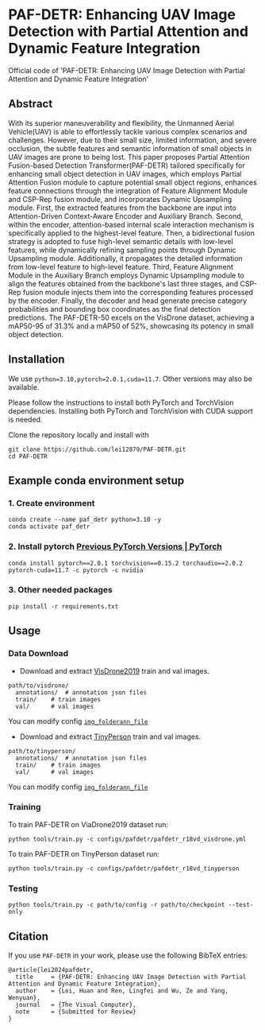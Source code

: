 # PAF-DETR: Enhancing UAV Image Detection with Partial Attention and Dynamic Feature Integration
Official code of 'PAF-DETR: Enhancing UAV Image Detection with Partial Attention and Dynamic Feature Integration'
## Abstract
With its superior maneuverability and flexibility, the Unmanned Aerial Vehicle(UAV) is able to effortlessly tackle various complex scenarios and challenges. However, due to their small size, limited information, and severe occlusion, the subtle features and semantic information of small objects in UAV images are prone to being lost. This paper proposes Partial Attention Fusion-based Detection Transformer(PAF-DETR)  tailored specifically for enhancing small object detection in UAV images, which employs Partial Attention Fusion module to capture potential small object regions, enhances feature connections through the integration of Feature Alignment Module and CSP-Rep fusion module, and incorporates Dynamic Upsampling module. First, the extracted features from the backbone are input into Attention-Driven Context-Aware Encoder and Auxiliary Branch. Second, within the encoder, attention-based internal scale interaction mechanism is specifically applied to the highest-level feature. Then, a bidirectional fusion strategy is adopted to fuse high-level semantic details with low-level features, while dynamically refining sampling points through Dynamic Upsampling module. Additionally, it propagates the detailed information from low-level feature to high-level feature. Third, Feature Alignment Module in the Auxiliary Branch employs Dynamic Upsampling module to align the features obtained from the backbone's last three stages, and CSP-Rep fusion module injects them into the corresponding features processed by the encoder. Finally, the decoder and head generate precise category probabilities and bounding box coordinates as the final detection predictions. The PAF-DETR-50 excels on the VisDrone dataset, achieving a mAP50-95 of 31.3\% and a mAP50 of 52\%, showcasing its potency in small object detection.
##  Installation
We use  `python=3.10,pytorch=2.0.1,cuda=11.7`. Other versions may also be available.

Please follow the instructions to install both PyTorch and TorchVision dependencies. Installing both PyTorch and TorchVision with CUDA support is needed.

Clone the repository locally and install with
```
git clone https://github.com/lei12879/PAF-DETR.git
cd PAF-DETR
```
## Example conda environment setup

### 1. Create environment
```
conda create --name paf_detr python=3.10 -y
conda activate paf_detr
```
### 2. Install pytorch [Previous PyTorch Versions | PyTorch](https://pytorch.org/get-started/previous-versions/)
```
conda install pytorch==2.0.1 torchvision==0.15.2 torchaudio==2.0.2 pytorch-cuda=11.7 -c pytorch -c nvidia
```

### 3. Other needed packages
```
pip install -r requirements.txt
```
##  Usage
### Data Download


-   Download and extract [VisDrone2019](https://github.com/VisDrone/VisDrone-Dataset.git)  train and val images. 
```
path/to/visdrone/
  annotations/  # annotation json files
  train/    # train images
  val/      # val images
```

You can modify config [`img_folder`](https://github.com/lei12879/PAF-DETR/blob/main/configs/dataset/visdrone_detection.yml)[`ann_file`](https://github.com/lei12879/PAF-DETR/blob/main/configs/dataset/visdrone_detection.yml)

- Download and extract [TinyPerson](https://universe.roboflow.com/chris-d-dbyby/tinyperson)  train and val images. 
```
path/to/tinyperson/
  annotations/  # annotation json files
  train/    # train images
  val/      # val images
```
You can modify config [`img_folder`](https://github.com/lei12879/PAF-DETR/blob/main/configs/dataset/tinyperson_detection.yml)[`ann_file`](https://github.com/lei12879/PAF-DETR/blob/main/configs/dataset/tinyperson_detection.yml)



### Training 
To train PAF-DETR on ViaDrone2019 dataset run:
```
python tools/train.py -c configs/pafdetr/pafdetr_r18vd_visdrone.yml
```
To train PAF-DETR on TinyPerson dataset run:
```
python tools/train.py -c configs/pafdetr/pafdetr_r18vd_tinyperson
```


###  Testing
```
python tools/train.py -c path/to/config -r path/to/checkpoint --test-only
```

## Citation
If you use `PAF-DETR`  in your work, please use the following BibTeX entries:
```
@article{lei2024pafdetr,
  title     = {PAF-DETR: Enhancing UAV Image Detection with Partial Attention and Dynamic Feature Integration},
  author    = {Lei, Huan and Ren, Lingfei and Wu, Ze and Yang, Wenyuan},
  journal   = {The Visual Computer},
  note      = {Submitted for Review}
}
```
